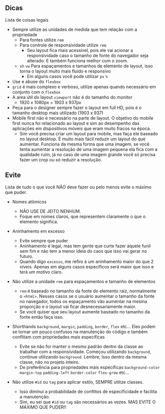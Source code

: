 ## Dicas
Lista de coisas legais
* Sempre utilize as unidades de medida que tem relação com a propriedade
  * Para fontes utilize `rem`
  * Para controle de responsividade utilize `rem` 
    * Seu layout fica mais acessível, pois ele vai acionar a responsividade caso o tamanho de fonte do navegador seja alterado. E também funciona melhor com o zoom.
  * `vh` `vw` Para espaçamentos e tamanhos de elemento de layout, isso torna o layout muito mais fluido e responsivo
    * Em alguns casos você pode utilizar `px` `%`
* Use e abuse do `flexbox`
* `grid` é mais complexo e verboso, utilize apenas quando necessário em conjunto com o `flexbox`
* A area útil do layout `viewport` não é do tamanho do monitor
  * 1920 x 1080px = 1903 x 937px
* Peça para o designer sempre fazer o layout em full HD, pois é o tamanho desktop mais utilizado (1903 x 937)
* Mobile first não é necessário na parte de layout. O objetivo do mobile first nunca foi relacionado ao layout e sim ao desempenho das aplicações em dispositivos móveis que eram muito fracos na época.
  * Sim você precisa criar um layout para mobile, mas faça ele baseado no layout desktop. É muito mais fácil reduzir um layout do que aumentar. Funciona da mesma forma que uma imagem, se você tenta aumentar a resolução de uma imagem pequena ela fica com a qualidade ruim, já no caso de uma imagem grande você só precisa fazer um crop ou só reduzir a resolução.

## Evite
Lista de tudo o que você NÃO deve fazer ou pelo menos evite o máximo que puder.

* Nomes atômicos
  * NÃO USE DE JEITO NENHUM.
  * Foque em nomes claros, que representem claramente o que o elemento significa.
  
* Aninhamento em excesso
  * Evite sempre que puder
  * Aninhamento é legal, mas tem gente que curte fazer aquele funil sem fim e não tem a menor ideia do caos que isso vai gerar no futuro.
  * Quando digo `excesso`, me refiro à um aninhamento maior do que 2 níveis. Apenas em alguns casos específicos será maior que isso e terá um motivo claro.

* Não utilize a unidade `rem` para espaçamentos e tamanho de elementos
  * `rem` é baseado no tamanho da fonte do elemento raiz, normalmente o `<html>`. Nesses casos se o usuário aumentar o tamanho da fonte no navegador, todos os espaçamento vão aumentar na mesma proporção e o layout vai ficar desnecessariamente maior. 
  * Se você quiser que seu layout aumente baseado no tamanho da fonte então faça isso.
  
* Shorthands `background`, `margin`, `padding`, `border`, `flex` etc... Eles podem se tornar um pouco confusos na manutenção do código e também conflitam com propriedades mais específicas
  * Evite se não for manter o mesmo padrão dentro da classe ao trabalhar com a responsividade. Começou utilizando `background`, continue utilizando `background`. Lembre, Isso dentro da mesma classe, não no projeto inteiro.
  * De preferência para propriedades mais específicas `background-color` `margin-top` `padding-left` `border-color` `flex-grow` etc...
  
* Não utilize `#id` ou `tag` para aplicar estilo, SEMPRE utilize classes. 
  * Isso diminui a probabilidade de conflitos de especificidade e facilita a manutenção.
  * Sim, eu sei que `#id` ou `tag` são necessários as vezes. MAS EVITE O MÁXIMO QUE PUDER!!